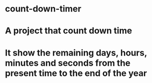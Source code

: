 # count-down-timer
# A project that count down time
# It show the remaining days, hours, minutes and seconds from the present time to the end of the year
